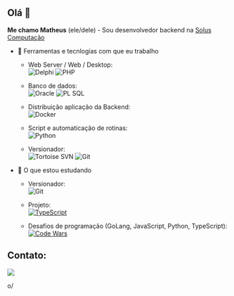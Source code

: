 
## Olá 👋

**Me chamo Matheus** (ele/dele) - Sou desenvolvedor backend na [Solus Computação](https://github.com/solussaude)


- 🔭 Ferramentas e tecnlogias com que eu trabalho
  - Web Server / Web / Desktop:\
![Delphi](https://img.shields.io/badge/Delphi_RAD_Studio-B22222?style=for-the-badge&logo=delphi&logoColor=white)
![PHP](https://img.shields.io/badge/PHP-777BB4?style=for-the-badge&logo=php&logoColor=white)

  - Banco de dados:\
![Oracle](https://img.shields.io/badge/Oracle-F80000?style=for-the-badge&logo=Oracle&logoColor=white)
![PL SQL](https://img.shields.io/badge/PLSQL-F80000?style=for-the-badge&logo=oracle&logoColor=black)

  - Distribuição aplicação da Backend:\
  ![Docker](https://img.shields.io/badge/Docker-2CA5E0?style=for-the-badge&logo=docker&logoColor=white)

  - Script e automaticação de rotinas:\
![Python](https://img.shields.io/badge/Python-FFD43B?style=for-the-badge&logo=python&logoColor=blue)

  - Versionador:\
![Tortoise SVN](https://camo.githubusercontent.com/e4af00c13a1f40dcb29da206651f47960595941523bf757d344aa94a0abeaab8/68747470733a2f2f696d672e736869656c64732e696f2f62616467652f2d546f72746f6973652053564e2d626c75653f7374796c653d666f722d7468652d6261646765266c6f676f3d626c616e6b266c6f676f436f6c6f723d7768697465)
![Git](https://img.shields.io/badge/GIT-E44C30?style=for-the-badge&logo=git&logoColor=white)

- 🌱 O que estou estudando
  - Versionador:\
  ![Git](https://img.shields.io/badge/GIT-E44C30?style=for-the-badge&logo=git&logoColor=white)

  - Projeto:\
  [![TypeScript](https://img.shields.io/badge/TypeScript-007ACC?style=for-the-badge&logo=typescript&logoColor=white)](https://github.com/matheusbarzon/taskmanager)

  - Desafios de programação (GoLang, JavaScript, Python, TypeScript):\
   [![Code Wars](https://www.codewars.com/users/barzs/badges/micro)](https://github.com/matheusbarzon/codewars)


## Contato:

<div>
<a href="https://www.linkedin.com/in/matheus-barzon-12926b115/" target="_blank"><img src="https://img.shields.io/badge/-LinkedIn-%230077B5?style=for-the-badge&logo=linkedin&logoColor=white" target="_blank"></a>
</div>

o/
